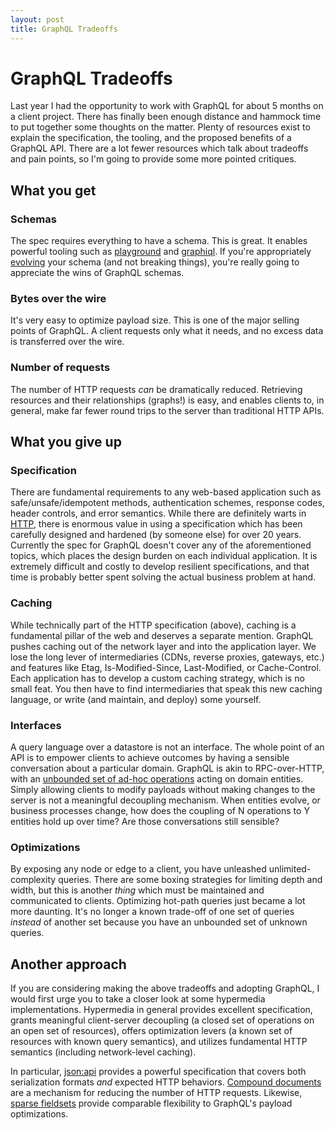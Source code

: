 ```yaml
---
layout: post
title: GraphQL Tradeoffs
---
```


# GraphQL Tradeoffs

Last year I had the opportunity to work with GraphQL for about 5 months on a
client project. There has finally been enough distance and hammock time to put
together some thoughts on the matter. Plenty of resources exist to explain the
specification, the tooling, and the proposed benefits of a GraphQL API. There
are a lot fewer resources which talk about tradeoffs and pain points, so I'm
going to provide some more pointed critiques.

## What you get

### Schemas
The spec requires everything to have a schema. This is great. It enables
powerful tooling such as
[playground](https://github.com/prismagraphql/graphql-playground) and
[graphiql](https://github.com/graphql/graphiql). If you're appropriately
[evolving](http://blog.datomic.com/2017/01/the-ten-rules-of-schema-growth.html)
your schema (and not breaking things), you're really going to appreciate the
wins of GraphQL schemas.

### Bytes over the wire
It's very easy to optimize payload size. This is one of the major selling points
of GraphQL. A client requests only what it needs, and no excess data is
transferred over the wire.

### Number of requests
The number of HTTP requests _can_ be dramatically reduced. Retrieving resources
and their relationships (graphs!) is easy, and enables clients to, in general,
make far fewer round trips to the server than traditional HTTP APIs.

## What you give up

### Specification
There are fundamental requirements to any web-based application such as
safe/unsafe/idempotent methods, authentication schemes, response codes, header
controls, and error semantics. While there are definitely warts in
[HTTP](https://tools.ietf.org/html/rfc2616), there is enormous value in using a
specification which has been carefully designed and hardened (by someone else)
for over 20 years. Currently the spec for GraphQL doesn't cover any of the
aforementioned topics, which places the design burden on each individual
application. It is extremely difficult and costly to develop resilient
specifications, and that time is probably better spent solving the actual
business problem at hand.

### Caching
While technically part of the HTTP specification (above), caching is a
fundamental pillar of the web and deserves a separate mention. GraphQL pushes
caching out of the network layer and into the application layer. We lose the
long lever of intermediaries (CDNs, reverse proxies, gateways, etc.) and
features like Etag, Is-Modified-Since, Last-Modified, or Cache-Control. Each
application has to develop a custom caching strategy, which is no small feat.
You then have to find intermediaries that speak this new caching language, or
write (and maintain, and deploy) some yourself.

### Interfaces
A query language over a datastore is not an interface. The whole point of an API
is to empower clients to achieve outcomes by having a sensible conversation
about a particular domain. GraphQL is akin to RPC-over-HTTP, with an [unbounded
set of ad-hoc operations](https://vimeo.com/17668985) acting on domain entities.
Simply allowing clients to modify payloads without making changes to the server
is not a meaningful decoupling mechanism. When entities evolve, or business
processes change, how does the coupling of N operations to Y entities hold up
over time? Are those conversations still sensible?

### Optimizations
By exposing any node or edge to a client, you have unleashed
unlimited-complexity queries. There are some boxing strategies for limiting
depth and width, but this is another _thing_ which must be maintained and
communicated to clients. Optimizing hot-path queries just became a lot more
daunting. It's no longer a known trade-off of one set of queries _instead_ of
another set because you have an unbounded set of unknown queries.

## Another approach

If you are considering making the above tradeoffs and adopting GraphQL, I would
first urge you to take a closer look at some hypermedia implementations.
Hypermedia in general provides excellent specification, grants meaningful
client-server decoupling (a closed set of operations on an open set of
resources), offers optimization levers (a known set of resources with known
query semantics), and utilizes fundamental HTTP semantics (including
network-level caching).

In particular, [json:api](https://jsonapi.org/) provides a powerful
specification that covers both serialization formats _and_ expected HTTP
behaviors. [Compound
documents](https://jsonapi.org/format/#document-compound-documents) are a
mechanism for reducing the number of HTTP requests. Likewise, [sparse
fieldsets](https://jsonapi.org/format/#fetching-sparse-fieldsets) provide
comparable flexibility to GraphQL's payload optimizations.


